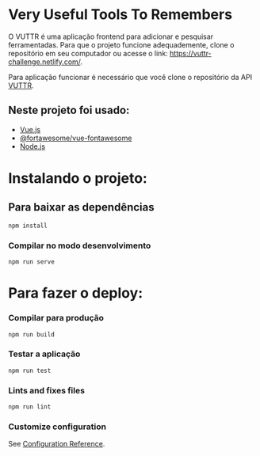 # Very Useful Tools To Remembers

O VUTTR é uma aplicação frontend para adicionar e pesquisar ferramentadas. Para que o projeto funcione adequademente, clone o repositório em seu computador ou acesse o link: https://vuttr-challenge.netlify.com/.

Para aplicação funcionar é necessário que você clone o repositório da API [VUTTR]().

## Neste projeto foi usado:
* [Vue.js](https://br.vuejs.org/v2/guide/installation.html)
* [@fortawesome/vue-fontawesome](https://www.npmjs.com/package/@fortawesome/vue-fontawesome)
* [Node.js](https://nodejs.org/en/)


# Instalando o projeto:

## Para baixar as dependências 
```
npm install
```

### Compilar no modo desenvolvimento
```
npm run serve
```

# Para fazer o deploy:

### Compilar para produção
```
npm run build
```

### Testar a aplicação
```
npm run test
```

### Lints and fixes files
```
npm run lint
```

### Customize configuration
See [Configuration Reference](https://cli.vuejs.org/config/).
